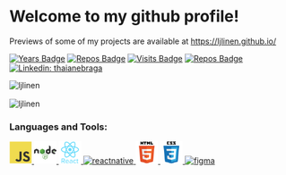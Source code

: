 <h1 align="left">Welcome to my github profile!</h1>

Previews of some of my projects are available at https://ljlinen.github.io/

[![Years Badge](https://badges.pufler.dev/years/ljlinen)](https://badges.pufler.dev)
[![Repos Badge](https://badges.pufler.dev/repos/ljlinen)](https://badges.pufler.dev)
[![Visits Badge](https://badges.pufler.dev/visits/ljlinen/ljlinen)](https://badges.pufler.dev)
[![Repos Badge](https://badges.pufler.dev/gists/ljlinen)](https://badges.pufler.dev)
[![Linkedin: thaianebraga](https://img.shields.io/badge/-LinkedIn-blue?style=flat-square&logo=Linkedin&logoColor=white&link=https://www.linkedin.com/in/ljlinen/)](https://www.linkedin.com/in/ljlinen/)

<p>&nbsp;<img align="left" src="https://github-readme-stats.vercel.app/api?username=ljlinen&show_icons=true&locale=en" alt="ljlinen" /></p>
<p><img align="center" src="https://github-readme-stats.vercel.app/api/top-langs?username=ljlinen&show_icons=true&locale=en&layout=compact" alt="ljlinen" /></p>


<h3 align="left">Languages and Tools:</h3>
<p align="left">
    <a href="https://developer.mozilla.org/en-US/docs/Web/JavaScript" target="_blank" rel="noreferrer">
        <img src="https://raw.githubusercontent.com/devicons/devicon/master/icons/javascript/javascript-original.svg" alt="javascript" width="40" height="40"/> 
    </a> 
    <a href="https://nodejs.org" target="_blank" rel="noreferrer"> 
        <img src="https://raw.githubusercontent.com/devicons/devicon/master/icons/nodejs/nodejs-original-wordmark.svg" alt="nodejs" width="40" height="40"/>
    </a> 
    <a href="https://reactjs.org/" target="_blank" rel="noreferrer">
        <img src="https://raw.githubusercontent.com/devicons/devicon/master/icons/react/react-original-wordmark.svg" alt="react" width="40" height="40"/> 
    </a>
    <a href="https://reactnative.dev/" target="_blank" rel="noreferrer">
        <img src="https://reactnative.dev/img/header_logo.svg" alt="reactnative" width="40" height="40"/>
    </a>
    <a href="https://www.w3.org/html/" target="_blank" rel="noreferrer"> 
        <img src="https://raw.githubusercontent.com/devicons/devicon/master/icons/html5/html5-original-wordmark.svg" alt="html5" width="40" height="40"/> 
    </a> 
    <a href="https://www.w3schools.com/css/" target="_blank" rel="noreferrer"> 
        <img src="https://raw.githubusercontent.com/devicons/devicon/master/icons/css3/css3-original-wordmark.svg" alt="css3" width="40" height="40"/>
    </a> 
    <a href="https://www.figma.com/" target="_blank" rel="noreferrer"> 
        <img src="https://www.vectorlogo.zone/logos/figma/figma-icon.svg" alt="figma" width="40" height="40"/> </a>  
</p>
